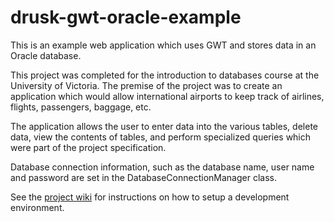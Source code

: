 drusk-gwt-oracle-example
========================

This is an example web application which uses GWT and stores data in an 
Oracle database.

This project was completed for the introduction to databases course at the 
University of Victoria.  The premise of the project was to create an 
application which would allow international airports to keep track of 
airlines, flights, passengers, baggage, etc.  

The application allows the user to enter data into the various tables, delete 
data, view the contents of tables, and perform specialized queries which were 
part of the project specification.

Database connection information, such as the database name, user name and 
password are set in the DatabaseConnectionManager class.

See the <a href="https://github.com/drusk/drusk-gwt-oracle-example/wiki">project wiki</a> 
for instructions on how to setup a development environment.
